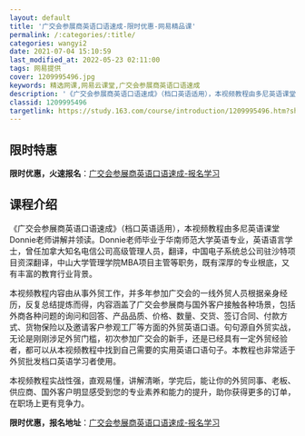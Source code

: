 ```yaml
---
layout: default
title: '广交会参展商英语口语速成-限时优惠-网易精品课'
permalink: /:categories/:title/
categories: wangyi2
date: 2021-07-04 15:10:59
last_modified_at: 2022-05-23 02:11:00
tags: 网易提供
cover: 1209995496.jpg
keywords: 精选网课,网易云课堂,广交会参展商英语口语速成
description: '《广交会参展商英语口语速成》（档口英语适用），本视频教程由多尼英语课堂Donnie老师讲解并领读。Donnie老师毕业于'
classid: 1209995496
targetlink: https://study.163.com/course/introduction/1209995496.htm?share=1&shareId=1025206652&utm_campaign=share&utm_medium=iphoneShare&utm_source=&utm_u=1025206652
---
```


## 限时特惠

**限时优惠，火速报名**：[广交会参展商英语口语速成-报名学习](https://study.163.com/course/introduction/1209995496.htm?share=1&shareId=1025206652&utm_campaign=share&utm_medium=iphoneShare&utm_source=&utm_u=1025206652)

## 课程介绍

《广交会参展商英语口语速成》（档口英语适用），本视频教程由多尼英语课堂Donnie老师讲解并领读。Donnie老师毕业于华南师范大学英语专业，英语语言学士，曾任加拿大知名电信公司高级管理人员，翻译，中国电子系统总公司驻沙特项目资深翻译，中山大学管理学院MBA项目主管等职务，既有深厚的专业根底，又有丰富的教育行业背景。



本视频教程内容由从事外贸工作，并多年参加广交会的一线外贸人员根据亲身经历，反复总结提炼而得，内容涵盖了广交会参展商与国外客户接触各种场景，包括外商各种问题的询问和回答、产品品质、价格、数量、交货、签订合同、付款方式、货物保险以及邀请客户参观工厂等方面的外贸英语口语。句句源自外贸实战，无论是刚刚涉足外贸门槛，初次参加广交会的新手，还是已经具有一定外贸经验者，都可以从本视频教程中找到自己需要的实用英语口语句子。本教程也非常适于外贸批发档口英语学习者使用。



本视频教程实战性强，直观易懂，讲解清晰，学完后，能让你的外贸同事、老板、供应商、国外客户明显感受到您的专业素养和能力的提升，助你获得更多的订单，在职场上更有竞争力。

**限时优惠，报名地址**：[广交会参展商英语口语速成-报名学习](https://study.163.com/course/introduction/1209995496.htm?share=1&shareId=1025206652&utm_campaign=share&utm_medium=iphoneShare&utm_source=&utm_u=1025206652)

